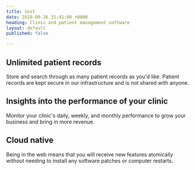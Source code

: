 ```yaml
---
title: test
date: 2018-09-26 15:41:08 +0000
heading: Clinic and patient management software
layout: default
published: false

---
```

## Unlimited patient records

Store and search through as many patient records as you'd like. Patient records are kept secure in our infrastructure and is not shared with anyone.

## Insights into the performance of your clinic

Monitor your clinic's daily, weekly, and monthly performance to grow your business and bring in more revenue.

## Cloud native

Being in the web means that you will receive new features atomically without needing to install any software patches or computer restarts.
